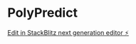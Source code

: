 # PolyPredict

[Edit in StackBlitz next generation editor ⚡️](https://stackblitz.com/~/github.com/chenyuan99/PolyPredict)